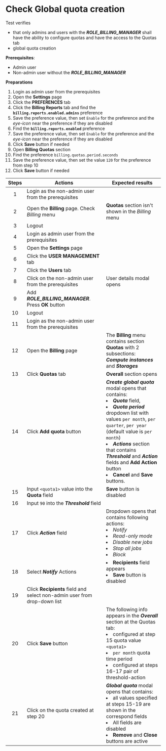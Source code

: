# Check Global quota creation

Test verifies 
- that only admins and users with the ***ROLE_BILLING_MANAGER*** shall have the ability to configure quotas and have the access to the Quotas tab
- global quota creation

**Prerequisites**:
- Admin user
- Non-admin user without the ***ROLE_BILLING_MANAGER***

**Preparations**
1. Login as admin user from the prerequisites
2. Open the **Settings** page
3. Click the **PREFERENCES** tab
4. Click the **Billing Reports** tab and find the **`billing.reports.enabled.admins`** preference
5. Save the preference value, then set `Enable` for the preference and the *eye-icon* near the preference if they are disabled
6. Find the **`billing.reports.enabled`** preference 
7. Save the preference value, then set `Enable` for the preference and the *eye-icon* near the preference if they are disabled
8. Click **Save** button if needed
9. Open **Billing Quotas** section
10. Find the preference `billing.quotas.period.seconds`
11. Save the preference value, then set the value `120` for the preference from step 10 
12. Click **Save** button if needed

| Steps | Actions | Expected results |
| :---: | --- | --- |
| 1 | Login as the non-admin user from the prerequisites | |
| 2 | Open the **Billing** page. Check *Billing* menu | **Quotas** section isn't shown in the *Billing* menu|
| 3 | Logout
| 4 | Login as admin user from the prerequisites |
| 5 | Open the **Settings** page | |
| 6 | Click the **USER MANAGEMENT** tab | |
| 7 | Click the **Users** tab | |
| 8 | Click on the non-admin user from the prerequisites | User details modal opens |
| 9 | Add ***ROLE_BILLING_MANAGER***. Press **OK** button
| 10 | Logout | |
| 11 | Login as the non-admin user from the prerequisites | |
| 12 | Open the **Billing** page | The **Billing** menu contains section **Quotas** with 2 subsections: ***Compute instances*** and ***Storages*** |
| 13 | Click **Quotas** tab | **Overall** section opens |
| 14 | Click **Add quota** button | ***Create global quota*** modal opens that contains: <li> ***Quota*** field, <li> ***Quota period*** dropdown list with values `per month`, `per quarter`, `per year` (default value is `per month`) <li> ***Actions*** section that contains ***Threshold*** and ***Action*** fields and **Add Action** button <li> **Cancel** and **Save** buttons. |
| 15 | Input `<quota1>` value into the **Quota** field | **Save** button is disabled |
| 16 | Input `90` into the ***Threshold*** field | |
| 17 | Click ***Action*** field | Dropdown opens that contains following actions: <li> *Notify* <li> *Read-only mode* <li> *Disable new jobs* <li> *Stop all jobs* <li> *Block* |
| 18 | Select ***Notify*** Actions | <li> **Recipients** field appears <li> **Save** button is disabled |
| 19 | Click **Recipients** field and select non-admin user from drop-down list | |
| 20 | Click **Save** button | The following info appears in the ***Overall*** section at the Quotas tab: <li> configured at step 15 quota value `<quota1>` <li> `per month` quota time period <li> configured at steps 16-17 pair of threshold-action |
| 21 | Click on the quota created at step 20 | ***Global quota*** modal opens that contains: <li> all values specified at steps 15-19 are shown in the correspond fields <li> All fields are disabled <li> **Remove** and **Close** buttons are active |
 